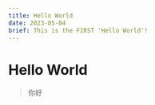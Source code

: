 ```yaml
---
title: Hello World
date: 2023-05-04
brief: This is the FIRST 'Hello World'!
---
```


# Hello World

> 你好